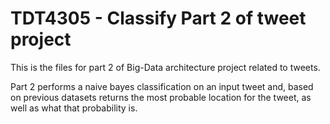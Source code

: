 # TDT4305 - Classify Part 2 of tweet project

This is the files for part 2 of Big-Data architecture project related to tweets. 

Part 2 performs a naive bayes classification on an input tweet and, based on previous datasets returns the most probable location for the tweet, as well as what that probability is.
